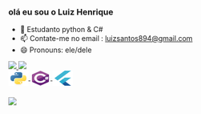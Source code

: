 ### olá eu sou o Luiz Henrique

- 🌱 Estudanto python & C#
- 📫 Contate-me no email : luizsantos894@gmail.com
- 😄 Pronouns: ele/dele

 <div>
  <a href="https://github.com/Luiz-H3nrique">
  <img height="180em" src="https://github-readme-stats.vercel.app/api?username=Luiz-H3nrique&show_icons=true&theme=dark&include_all_commits=true&count_private=true"/>
  <img height="180em" src="https://github-readme-stats.vercel.app/api/top-langs/?username=Luiz-H3nrique&layout=default&langs_count=4&theme=dark"/>
</div>
  <img align="center" alt="Luiz-Python" height="30" width="40" src="https://raw.githubusercontent.com/devicons/devicon/master/icons/python/python-original.svg">
  <img align="center" alt="Luiz-Csharp" height="30" width="40" src="https://raw.githubusercontent.com/devicons/devicon/master/icons/csharp/csharp-original.svg">
   <img align="center" alt="Luiz-flutter" height="30" width="41" src="https://github.com/devicons/devicon/blob/master/icons/flutter/flutter-original.svg">

</div>

###
<div> 

  <a href="https://www.linkedin.com/in/luiz-henrique-1759181a0/" target="_blank"><img src="https://img.shields.io/badge/-LinkedIn-%230077B5?style=for-the-badge&logo=linkedin&logoColor=white" target="_blank"></a> 

  ###
